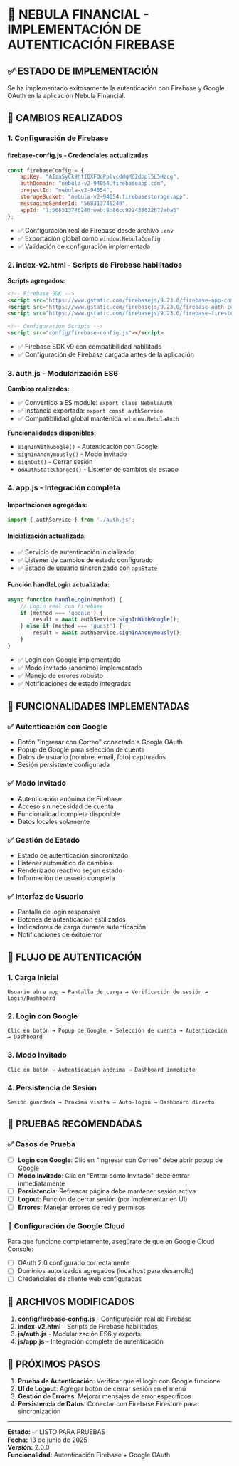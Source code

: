 # 🔐 NEBULA FINANCIAL - IMPLEMENTACIÓN DE AUTENTICACIÓN FIREBASE

## ✅ ESTADO DE IMPLEMENTACIÓN

Se ha implementado exitosamente la autenticación con Firebase y Google OAuth en la aplicación Nebula Financial.

## 🔧 CAMBIOS REALIZADOS

### 1. **Configuración de Firebase**

#### **firebase-config.js** - Credenciales actualizadas
```javascript
const firebaseConfig = {
    apiKey: "AIzaSyCk9hfIQXFQoPplvcdWqM62dbpl5L5Hzcg",
    authDomain: "nebula-v2-94054.firebaseapp.com", 
    projectId: "nebula-v2-94054",
    storageBucket: "nebula-v2-94054.firebasestorage.app",
    messagingSenderId: "568313746240",
    appId: "1:568313746240:web:8b86cc922438022672a0a5"
};
```

- ✅ Configuración real de Firebase desde archivo `.env`
- ✅ Exportación global como `window.NebulaConfig`
- ✅ Validación de configuración implementada

### 2. **index-v2.html** - Scripts de Firebase habilitados

**Scripts agregados:**
```html
<!-- Firebase SDK -->
<script src="https://www.gstatic.com/firebasejs/9.23.0/firebase-app-compat.js"></script>
<script src="https://www.gstatic.com/firebasejs/9.23.0/firebase-auth-compat.js"></script>
<script src="https://www.gstatic.com/firebasejs/9.23.0/firebase-firestore-compat.js"></script>

<!-- Configuration Scripts -->
<script src="config/firebase-config.js"></script>
```

- ✅ Firebase SDK v9 con compatibilidad habilitado
- ✅ Configuración de Firebase cargada antes de la aplicación

### 3. **auth.js** - Modularización ES6

**Cambios realizados:**
- ✅ Convertido a ES module: `export class NebulaAuth`
- ✅ Instancia exportada: `export const authService`
- ✅ Compatibilidad global mantenida: `window.NebulaAuth`

**Funcionalidades disponibles:**
- `signInWithGoogle()` - Autenticación con Google
- `signInAnonymously()` - Modo invitado
- `signOut()` - Cerrar sesión
- `onAuthStateChanged()` - Listener de cambios de estado

### 4. **app.js** - Integración completa

#### **Importaciones agregadas:**
```javascript
import { authService } from './auth.js';
```

#### **Inicialización actualizada:**
- ✅ Servicio de autenticación inicializado
- ✅ Listener de cambios de estado configurado
- ✅ Estado de usuario sincronizado con `appState`

#### **Función handleLogin actualizada:**
```javascript
async function handleLogin(method) {
    // Login real con Firebase
    if (method === 'google') {
        result = await authService.signInWithGoogle();
    } else if (method === 'guest') {
        result = await authService.signInAnonymously();
    }
}
```

- ✅ Login con Google implementado
- ✅ Modo invitado (anónimo) implementado
- ✅ Manejo de errores robusto
- ✅ Notificaciones de estado integradas

## 🎯 FUNCIONALIDADES IMPLEMENTADAS

### ✅ **Autenticación con Google**
- Botón "Ingresar con Correo" conectado a Google OAuth
- Popup de Google para selección de cuenta
- Datos de usuario (nombre, email, foto) capturados
- Sesión persistente configurada

### ✅ **Modo Invitado**
- Autenticación anónima de Firebase
- Acceso sin necesidad de cuenta
- Funcionalidad completa disponible
- Datos locales solamente

### ✅ **Gestión de Estado**
- Estado de autenticación sincronizado
- Listener automático de cambios
- Renderizado reactivo según estado
- Información de usuario completa

### ✅ **Interfaz de Usuario**
- Pantalla de login responsive
- Botones de autenticación estilizados
- Indicadores de carga durante autenticación
- Notificaciones de éxito/error

## 🚀 FLUJO DE AUTENTICACIÓN

### 1. **Carga Inicial**
```
Usuario abre app → Pantalla de carga → Verificación de sesión → Login/Dashboard
```

### 2. **Login con Google**
```
Clic en botón → Popup de Google → Selección de cuenta → Autenticación → Dashboard
```

### 3. **Modo Invitado**
```
Clic en botón → Autenticación anónima → Dashboard inmediato
```

### 4. **Persistencia de Sesión**
```
Sesión guardada → Próxima visita → Auto-login → Dashboard directo
```

## 📱 **PRUEBAS RECOMENDADAS**

### ✅ **Casos de Prueba**
- [ ] **Login con Google**: Clic en "Ingresar con Correo" debe abrir popup de Google
- [ ] **Modo Invitado**: Clic en "Entrar como Invitado" debe entrar inmediatamente
- [ ] **Persistencia**: Refrescar página debe mantener sesión activa
- [ ] **Logout**: Función de cerrar sesión (por implementar en UI)
- [ ] **Errores**: Manejar errores de red y permisos

### 🔧 **Configuración de Google Cloud**
Para que funcione completamente, asegúrate de que en Google Cloud Console:
- [ ] OAuth 2.0 configurado correctamente
- [ ] Dominios autorizados agregados (localhost para desarrollo)
- [ ] Credenciales de cliente web configuradas

## 🔗 **ARCHIVOS MODIFICADOS**

1. **config/firebase-config.js** - Configuración real de Firebase
2. **index-v2.html** - Scripts de Firebase habilitados
3. **js/auth.js** - Modularización ES6 y exports
4. **js/app.js** - Integración completa de autenticación

## 🎯 **PRÓXIMOS PASOS**

1. **Prueba de Autenticación**: Verificar que el login con Google funcione
2. **UI de Logout**: Agregar botón de cerrar sesión en el menú
3. **Gestión de Errores**: Mejorar mensajes de error específicos
4. **Persistencia de Datos**: Conectar con Firebase Firestore para sincronización

---

**Estado:** ✅ LISTO PARA PRUEBAS  
**Fecha:** 13 de junio de 2025  
**Versión:** 2.0.0  
**Funcionalidad:** Autenticación Firebase + Google OAuth
